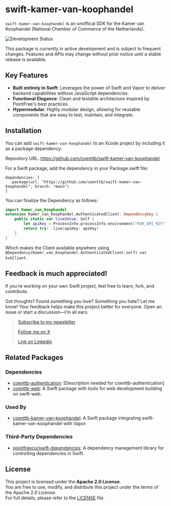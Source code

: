 # swift-kamer-van-koophandel

`swift-kamer-van-koophandel` is an unoffical SDK for the Kamer van Koophandel (National Chamber of Commerce of the Netherlands).

![Development Status](https://img.shields.io/badge/status-active--development-blue.svg)

This package is currently in active development and is subject to frequent changes. Features and APIs may change without prior notice until a stable release is available.

## Key Features
- **Built entirely in Swift**: Leverages the power of Swift and Vapor to deliver backend capabilities without JavaScript dependencies.
- **Functional Elegance**: Clean and testable architecture inspired by PointFree's best practices.
- **Hypermodular**: Highly modular design, allowing for reusable components that are easy to test, maintain, and integrate.

## Installation

You can add `swift-kamer-van-koophandel` to an Xcode project by including it as a package dependency:

Repository URL: https://github.com/coenttb/swift-kamer-van-koophandel

For a Swift package, add the dependency in your Package.swift file:
```
dependencies: [
  .package(url: "https://github.com/coenttb/swift-kamer-van-koophandel", branch: "main")
]
```

You can finalize the Dependency as follows: 

```swift
import Kamer_van_Koophandel
extension Kamer_van_Koophandel.AuthenticatedClient: DependencyKey {
    public static var liveValue: Self {
        let apiKey = ProcessInfo.processInfo.environment["KVK_API_KEY"]!
        return try! .live(apiKey: apiKey)
    }
}
```

Which makes the Client available anywhere using `@Dependency(Kamer_van_Koophandel.AuthenticatedClient.self) var kvkClient`.

## Feedback is much appreciated!

If you’re working on your own Swift project, feel free to learn, fork, and contribute.

Got thoughts? Found something you love? Something you hate? Let me know! Your feedback helps make this project better for everyone. Open an issue or start a discussion—I’m all ears.

> [Subscribe to my newsletter](http://coenttb.com/en/newsletter/subscribe)
>
> [Follow me on X](http://x.com/coenttb)
> 
> [Link on Linkedin](https://www.linkedin.com/in/tenthijeboonkkamp)

## Related Packages

### Dependencies

- [coenttb-authentication](https://github.com/coenttb/coenttb-authentication): [Description needed for coenttb-authentication]
- [coenttb-web](https://github.com/coenttb/coenttb-web): A Swift package with tools for web development building on swift-web.

### Used By

- [coenttb-kamer-van-koophandel](https://github.com/coenttb/coenttb-kamer-van-koophandel): A Swift package integrating swift-kamer-van-koophandel with Vapor.

### Third-Party Dependencies

- [pointfreeco/swift-dependencies](https://github.com/pointfreeco/swift-dependencies): A dependency management library for controlling dependencies in Swift.

## License

This project is licensed under the **Apache 2.0 License**.  
You are free to use, modify, and distribute this project under the terms of the Apache 2.0 License.  
For full details, please refer to the [LICENSE](LICENSE) file.
